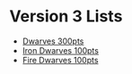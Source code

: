 # Version 3 Lists

- [Dwarves 300pts](Dwarves-300.markdown)
- [Iron Dwarves 100pts](IronDwarves-100.markdown)
- [Fire Dwarves 100pts](FireDwarves-100.markdown)
